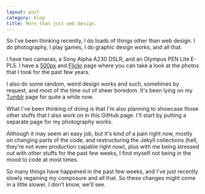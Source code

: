 ```yaml
---
layout: post
category: blog
title: More than just web design.
---
```


So I've been thinking recently, I do loads of things other than web design. I do photography, I play games, I do graphic design works, and all that.

I have two cameras, a Sony Alpha A230 DSLR, and an Olympus PEN Lite E-PL5. I have a [500px](http://500px.com/resir014) and [Flickr](https://www.flickr.com/photos/resir014/) page where you can take a look at the photos that I took for the past few years.

I also do some random, weird design works and such, sometimes by request, and most of the time out of sheer boredom. It's been lying on my [Tumblr](http://resir014.tumblr.com/tagged/resir014) page for quite a while now.

What I've been thinking of doing is that I'm also planning to showcase those other stuffs that I also work on in this GitHub page. I'll start by putting a separate page for my photography works.

Although it may seem an easy job, but it's kind of a pain right now, mostly on changing parts of the code, and restructuring the Jekyll collections (hell, they're not even production capable right now), plus with me being stressed out with other stuffs for the past few weeks, I find myself not being in the mood to code at most times.

So many things have happened in the past few weeks, and I've just recently slowly regaining my composure and all that. So these changes might come in a little slower. I don't know, we'll see.

